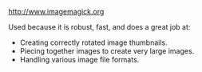 http://www.imagemagick.org

Used because it is robust, fast, and does a great job at:
  * Creating correctly rotated image thumbnails.
  * Piecing together images to create very large images.
  * Handling various image file formats.